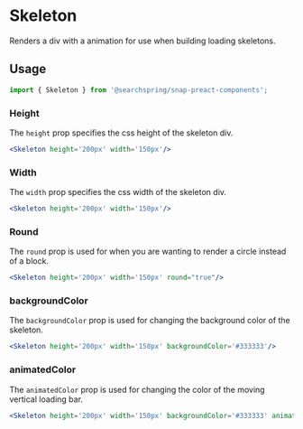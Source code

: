 # Skeleton

Renders a div with a animation for use when building loading skeletons. 

## Usage
```jsx
import { Skeleton } from '@searchspring/snap-preact-components';
```

### Height
The `height` prop specifies the css height of the skeleton div.

```jsx
<Skeleton height='200px' width='150px'/>
```

### Width

The `width` prop specifies the css width of the skeleton div.

```jsx
<Skeleton height='200px' width='150px'/>
```

### Round

The `round` prop is used for when you are wanting to render a circle instead of a block.

```jsx
<Skeleton height='200px' width='150px' round="true"/>
```

### backgroundColor

The `backgroundColor` prop is used for changing the background color of the skeleton.

```jsx
<Skeleton height='200px' width='150px' backgroundColor='#333333'/>
```

### animatedColor

The `animatedColor` prop is used for changing the color of the moving vertical loading bar.

```jsx
<Skeleton height='200px' width='150px' backgroundColor='#333333' animatedColor="#000000" />
```